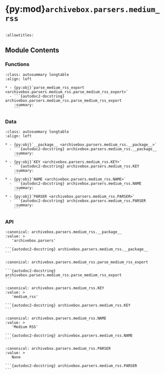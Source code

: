 # {py:mod}`archivebox.parsers.medium_rss`

```{py:module} archivebox.parsers.medium_rss
```

```{autodoc2-docstring} archivebox.parsers.medium_rss
:allowtitles:
```

## Module Contents

### Functions

````{list-table}
:class: autosummary longtable
:align: left

* - {py:obj}`parse_medium_rss_export <archivebox.parsers.medium_rss.parse_medium_rss_export>`
  - ```{autodoc2-docstring} archivebox.parsers.medium_rss.parse_medium_rss_export
    :summary:
    ```
````

### Data

````{list-table}
:class: autosummary longtable
:align: left

* - {py:obj}`__package__ <archivebox.parsers.medium_rss.__package__>`
  - ```{autodoc2-docstring} archivebox.parsers.medium_rss.__package__
    :summary:
    ```
* - {py:obj}`KEY <archivebox.parsers.medium_rss.KEY>`
  - ```{autodoc2-docstring} archivebox.parsers.medium_rss.KEY
    :summary:
    ```
* - {py:obj}`NAME <archivebox.parsers.medium_rss.NAME>`
  - ```{autodoc2-docstring} archivebox.parsers.medium_rss.NAME
    :summary:
    ```
* - {py:obj}`PARSER <archivebox.parsers.medium_rss.PARSER>`
  - ```{autodoc2-docstring} archivebox.parsers.medium_rss.PARSER
    :summary:
    ```
````

### API

````{py:data} __package__
:canonical: archivebox.parsers.medium_rss.__package__
:value: >
   'archivebox.parsers'

```{autodoc2-docstring} archivebox.parsers.medium_rss.__package__
```

````

````{py:function} parse_medium_rss_export(rss_file: typing.IO[str], **_kwargs) -> typing.Iterable[archivebox.index.schema.Link]
:canonical: archivebox.parsers.medium_rss.parse_medium_rss_export

```{autodoc2-docstring} archivebox.parsers.medium_rss.parse_medium_rss_export
```
````

````{py:data} KEY
:canonical: archivebox.parsers.medium_rss.KEY
:value: >
   'medium_rss'

```{autodoc2-docstring} archivebox.parsers.medium_rss.KEY
```

````

````{py:data} NAME
:canonical: archivebox.parsers.medium_rss.NAME
:value: >
   'Medium RSS'

```{autodoc2-docstring} archivebox.parsers.medium_rss.NAME
```

````

````{py:data} PARSER
:canonical: archivebox.parsers.medium_rss.PARSER
:value: >
   None

```{autodoc2-docstring} archivebox.parsers.medium_rss.PARSER
```

````
